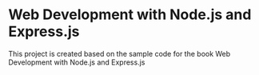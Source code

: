 Web Development with Node.js and Express.js
================================
This project is created based on the sample code for the book Web Development with Node.js and Express.js
